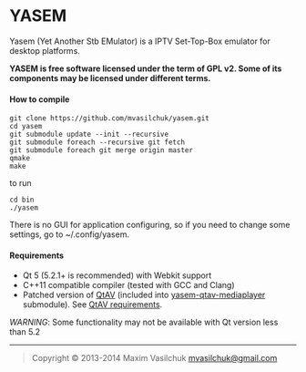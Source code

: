 # YASEM

Yasem (Yet Another Stb EMulator) is a IPTV Set-Top-Box emulator for desktop platforms.

**YASEM is free software licensed under the term of GPL v2. Some of its components may be licensed under different terms.**

#### How to compile
    
    git clone https://github.com/mvasilchuk/yasem.git
    cd yasem
    git submodule update --init --recursive
    git submodule foreach --recursive git fetch
    git submodule foreach git merge origin master
    qmake
    make

to run

    cd bin
    ./yasem

There is no GUI for application configuring, so if you need to change some settings, go to ~/.config/yasem.

#### Requirements

* Qt 5 (5.2.1+ is recommended) with Webkit support
* C++11 compatible compiler (tested with GCC and Clang)
* Patched version of [QtAV](https://github.com/wang-bin/QtAV) (included into [yasem-qtav-mediaplayer](https://github.com/mvasilchuk/yasem-qtav-mediaplayer) submodule). See [QtAV requirements](https://github.com/wang-bin/QtAV#requirements).

_WARNING_: Some functionality may not be available with Qt version less than 5.2

- - -

> Copyright &copy; 2013-2014 Maxim Vasilchuk mvasilchuk@gmail.com

